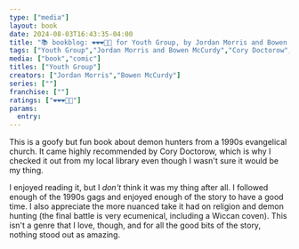 ```yaml
---
type: ["media"]
layout: book
date: 2024-08-03T16:43:35-04:00
title: "📚 bookblog: ❤️❤️❤️🖤🖤 for Youth Group, by Jordan Morris and Bowen McCurdy"
tags: ["Youth Group","Jordan Morris and Bowen McCurdy","Cory Doctorow","Bowen McCurdy","Jordan Morris"]
media: ["book","comic"]
titles: ["Youth Group"]
creators: ["Jordan Morris","Bowen McCurdy"]
series: [""]
franchise: [""]
ratings: ["❤️❤️❤️🖤🖤"]
params:
  entry:
---
```


This is a goofy but fun book about demon hunters from a 1990s evangelical church. It came highly recommended by Cory Doctorow, which is why I checked it out from my local library even though I wasn't sure it would be my thing.

I enjoyed reading it, but I *don't* think it was my thing after all. I followed enough of the 1990s gags and enjoyed enough of the story to have a good time. I also appreciate the more nuanced take it had on religion and demon hunting (the final battle is very ecumenical, including a Wiccan coven). This isn't a genre that I love, though, and for all the good bits of the story, nothing stood out as amazing.
